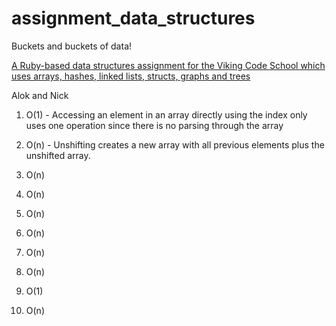 # assignment_data_structures
Buckets and buckets of data!

[A Ruby-based data structures assignment for the Viking Code School which uses arrays, hashes, linked lists, structs, graphs and trees](http://www.vikingcodeschool.com)

Alok and Nick

1. O(1) - Accessing an element in an array directly using the index only uses one operation since there is no parsing through the array

2. O(n) - Unshifting creates a new array with all previous elements plus the unshifted array.

3. O(n)

4. O(n)

5. O(n)

6. O(n)

7. O(n)

8. O(n)

9. O(1)

10. O(n)